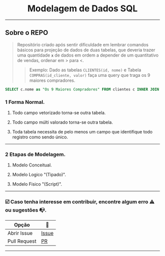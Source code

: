 <h1 align="center">Modelagem de Dados SQL</h1>

---
## Sobre o REPO

> Repositório criado após sentir dificuldade em lembrar comandos básicos para projeção de dados de duas tabelas, que deveria trazer uma quantidade **`x`** de dados em ordem a depender de um quantitativo de vendas, ordenar em > para <. 
>> Exemplo: Dado as tabelas `CLIENTES(id, nome)` e  Tabela `COMPRAS(id_cliente, valor)` faça uma query que traga os 9 maiores compradores.


```sql
SELECT c.nome as "Os 9 Maiores Compradores" FROM clientes c INNER JOIN vendas v on v.id_cliente = c.id ORDER BY v.valor DESC LIMIT 9
```


### 1 Forma Normal.

1. Todo campo vetorizado torna-se outra tabela.

1. Todo campo múlti valorado torna-se outra tabela.

1. Toda tabela necessita de pelo menos um campo que identifique todo registro como sendo único.
---

### 2 Etapas de Modelagem.

1. Modelo Conceitual.

1. Modelo Logico "(Tipado)".

1. Modelo Fisico "(Script)".

---

### :ballot_box_with_check: Caso tenha interesse em contribuir, encontre algum erro :warning: ou sugestões :mailbox_with_no_mail:.
| Opção | :link: |
|-|-|
|Abrir Issue |[Issue](https://github.com/BLRocha/sqlpostgres/issues)|
|Pull Request|[PR](https://github.com/BLRocha/sqlpostgres/pulls)|

---